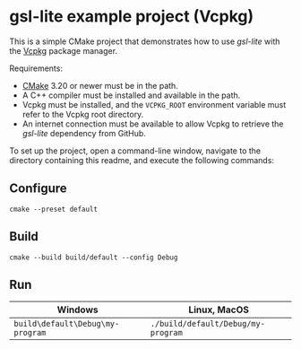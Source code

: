 ﻿# gsl-lite example project (Vcpkg)


This is a simple CMake project that demonstrates how to use *gsl-lite* with the [Vcpkg](https://vcpkg.io/en/package/gsl-lite) package manager.

Requirements:

- [CMake](https://cmake.org/) 3.20 or newer must be in the path.
- A C++ compiler must be installed and available in the path.
- Vcpkg must be installed, and the `VCPKG_ROOT` environment variable must refer to the Vcpkg root directory.
- An internet connection must be available to allow Vcpkg to retrieve the *gsl-lite* dependency from GitHub.

To set up the project, open a command-line window, navigate to the directory containing this readme, and execute the following commands:


## Configure
```
cmake --preset default
```


## Build
```
cmake --build build/default --config Debug
```

## Run

| Windows                          | Linux, MacOS                       |
|----------------------------------|------------------------------------|
| `build\default\Debug\my-program` | `./build/default/Debug/my-program` |
